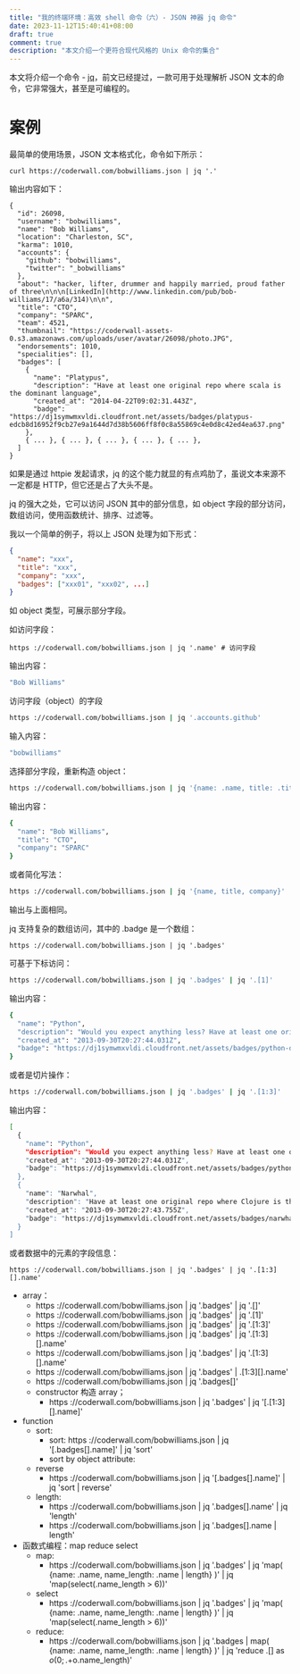 ```yaml
---
title: "我的终端环境：高效 shell 命令（六）- JSON 神器 jq 命令"
date: 2023-11-12T15:40:41+08:00
draft: true
comment: true
description: "本文介绍一个更符合现代风格的 Unix 命令的集合"
---
```


本文将介绍一个命令 - [jq](https://github.com/jqlang/jq)，前文已经提过，一款可用于处理解析 JSON 文本的命令，它非常强大，甚至是可编程的。

# 案例

最简单的使用场景，JSON 文本格式化，命令如下所示：

```
curl https://coderwall.com/bobwilliams.json | jq '.'
```

输出内容如下：

```
{
  "id": 26098,
  "username": "bobwilliams",
  "name": "Bob Williams",
  "location": "Charleston, SC",
  "karma": 1010,
  "accounts": {
    "github": "bobwilliams",
    "twitter": "_bobwilliams"
  },
  "about": "hacker, lifter, drummer and happily married, proud father of three\n\n\n[LinkedIn](http://www.linkedin.com/pub/bob-williams/17/a6a/314)\n\n",
  "title": "CTO",
  "company": "SPARC",
  "team": 4521,
  "thumbnail": "https://coderwall-assets-0.s3.amazonaws.com/uploads/user/avatar/26098/photo.JPG",
  "endorsements": 1010,
  "specialities": [],
  "badges": [
    {
      "name": "Platypus",
      "description": "Have at least one original repo where scala is the dominant language",
      "created_at": "2014-04-22T09:02:31.443Z",
      "badge": "https://dj1symwmxvldi.cloudfront.net/assets/badges/platypus-edcb8d16952f9cb27e9a1644d7d38b5606ff8f0c8a55869c4e0d8c42ed4ea637.png"
    },
    { ... }, { ... }, { ... }, { ... }, { ... },
  ]
}
```

如果是通过 httpie 发起请求，jq 的这个能力就显的有点鸡肋了，虽说文本来源不一定都是 HTTP，但它还是占了大头不是。

jq 的强大之处，它可以访问 JSON 其中的部分信息，如 object 字段的部分访问，数组访问，使用函数统计、排序、过滤等。

我以一个简单的例子，将以上 JSON 处理为如下形式：

```json
{
  "name": "xxx",
  "title": "xxx",
  "company": "xxx",
  "badges": ["xxx01", "xxx02", ...]
}
```

如 object 类型，可展示部分字段。

如访问字段：

```
https ://coderwall.com/bobwilliams.json | jq '.name' # 访问字段
```

输出内容：

```bash
"Bob Williams"
```

访问字段（object）的字段

```bash
https ://coderwall.com/bobwilliams.json | jq '.accounts.github'
```

输入内容：

```bash
"bobwilliams"
```

选择部分字段，重新构造 object：

```bash
https ://coderwall.com/bobwilliams.json | jq '{name: .name, title: .title, company: .company}'
```

输出内容：

```bash
{
  "name": "Bob Williams",
  "title": "CTO",
  "company": "SPARC"
}
```

或者简化写法：

```bash
https ://coderwall.com/bobwilliams.json | jq '{name, title, company}'
```

输出与上面相同。

jq 支持复杂的数组访问，其中的 .badge 是一个数组：

```
https ://coderwall.com/bobwilliams.json | jq '.badges'
```

可基于下标访问：

```bash
https ://coderwall.com/bobwilliams.json | jq '.badges' | jq '.[1]'
```

输出内容：

```bash
{
  "name": "Python",
  "description": "Would you expect anything less? Have at least one original repo where Python is the dominant language",
  "created_at": "2013-09-30T20:27:44.031Z",
  "badge": "https://dj1symwmxvldi.cloudfront.net/assets/badges/python-df746136c133c10a796100239e3563e3419fb4d5a7b8cc9bed181c941f6dbf55.png"
}
```

或者是切片操作：

```bash
https ://coderwall.com/bobwilliams.json | jq '.badges' | jq '.[1:3]'
```

输出内容：

```bash
[
  {
    "name": "Python",
    "description": "Would you expect anything less? Have at least one original repo where Python is the dominant language",
    "created_at": "2013-09-30T20:27:44.031Z",
    "badge": "https://dj1symwmxvldi.cloudfront.net/assets/badges/python-df746136c133c10a796100239e3563e3419fb4d5a7b8cc9bed181c941f6dbf55.png"
  },
  {
    "name": "Narwhal",
    "description": "Have at least one original repo where Clojure is the dominant language",
    "created_at": "2013-09-30T20:27:43.755Z",
    "badge": "https://dj1symwmxvldi.cloudfront.net/assets/badges/narwhal-35d1b215da3a866b69fa1a7ffdd6d495c2b1f982fa65c7bba167f4fd4289fae7.png"
  }
]
```

或者数据中的元素的字段信息：

```
https ://coderwall.com/bobwilliams.json | jq '.badges' | jq '.[1:3][].name'
```


  - array： 
    - https ://coderwall.com/bobwilliams.json | jq '.badges' | jq '.[]'
    - https ://coderwall.com/bobwilliams.json | jq '.badges' | jq '.[1]'
    - https ://coderwall.com/bobwilliams.json | jq '.badges' | jq '.[1:3]'
    - https ://coderwall.com/bobwilliams.json | jq '.badges' | jq '.[1:3][].name'
    - https ://coderwall.com/bobwilliams.json | jq '.badges' | jq '.[1:3][].name'
    - https ://coderwall.com/bobwilliams.json | jq '.badges' | .[1:3][].name'
    - https ://coderwall.com/bobwilliams.json | jq '.badges[]'
    - constructor 构造 array；
      - https ://coderwall.com/bobwilliams.json | jq '.badges' | jq '[.[1:3][].name]'
  - function
    - sort: 
      - sort: https ://coderwall.com/bobwilliams.json | jq '[.badges[].name]' | jq 'sort'
      - sort by object attribute: 
    - reverse
      - https ://coderwall.com/bobwilliams.json | jq '[.badges[].name]' | jq 'sort | reverse'
    - length: 
      - https ://coderwall.com/bobwilliams.json | jq '.badges[].name' | jq 'length'
      - https ://coderwall.com/bobwilliams.json | jq '.badges[].name | length'
  - 函数式编程：map reduce select
    - map:
      - https ://coderwall.com/bobwilliams.json | jq '.badges'  | jq 'map( {name: .name, name_length: .name | length} )' | jq 'map(select(.name_length > 6))'
    - select
      - https ://coderwall.com/bobwilliams.json | jq '.badges'  | jq 'map( {name: .name, name_length: .name | length} )' | jq 'map(select(.name_length > 6))'
    - reduce:
      - https ://coderwall.com/bobwilliams.json | jq '.badges | map( {name: .name, name_length: .name | length} )' | jq 'reduce .[] as $o(0; .+$o.name_length)'
